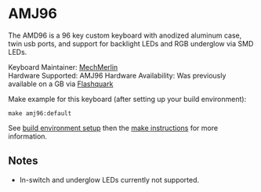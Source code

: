 # AMJ96

The AMD96 is a 96 key custom keyboard with anodized aluminum case, twin usb ports, and support for backlight LEDs and RGB underglow via SMD LEDs.

Keyboard Maintainer: [MechMerlin](https://github.com/mechmerlin)  
Hardware Supported: AMJ96 
Hardware Availability: Was previously available on a GB via [Flashquark](https://flashquark.com/product/amj96/)

Make example for this keyboard (after setting up your build environment):

    make amj96:default

See [build environment setup](https://docs.qmk.fm/build_environment_setup.html) then the [make instructions](https://docs.qmk.fm/make_instructions.html) for more information.

## Notes
- In-switch and underglow LEDs currently not supported. 
